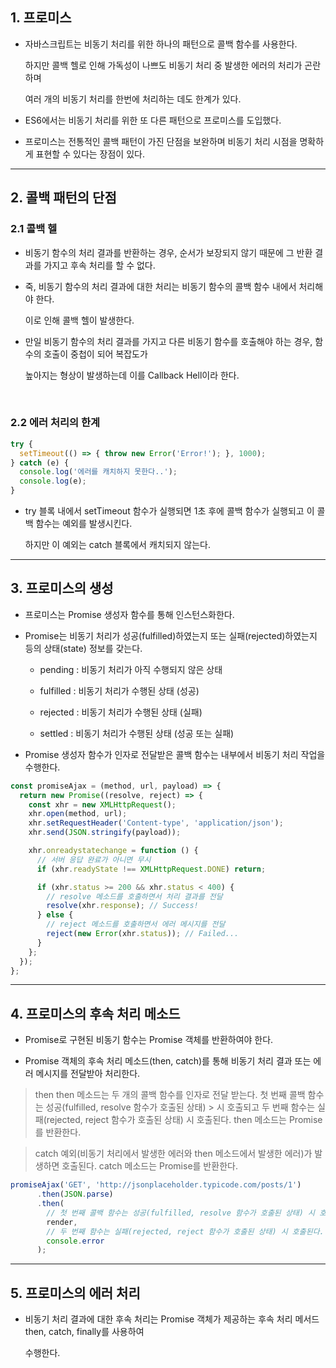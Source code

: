 ## 1. 프로미스

- 자바스크립트는 비동기 처리를 위한 하나의 패턴으로 콜백 함수를 사용한다.

    하지만 콜백 헬로 인해 가독성이 나쁘도 비동기 처리 중 발생한 에러의 처리가 곤란하며

    여러 개의 비동기 처리를 한번에 처리하는 데도 한계가 있다.

- ES6에서는 비동기 처리를 위한 또 다른 패턴으로 프로미스를 도입했다.

- 프로미스는 전통적인 콜백 패턴이 가진 단점을 보완하며 비동기 처리 시점을 명확하게 표현할 수 있다는 장점이 있다.

<hr >

## 2. 콜백 패턴의 단점

### 2.1 콜백 헬

- 비동기 함수의 처리 결과를 반환하는 경우, 순서가 보장되지 않기 때문에 그 반환 결과를 가지고 후속 처리를 할 수 없다.

- 죽, 비동기 함수의 처리 결과에 대한 처리는 비동기 함수의 콜백 함수 내에서 처리해야 한다.

    이로 인해 콜백 헬이 발생한다.

- 만일 비동기 함수의 처리 결과를 가지고 다른 비동기 함수를 호출해야 하는 경우, 함수의 호출이 중첩이 되어 복잡도가

    높아지는 형상이 발생하는데 이를 Callback Hell이라 한다.

<br >

### 2.2 에러 처리의 한계

~~~ javascript
try {
  setTimeout(() => { throw new Error('Error!'); }, 1000);
} catch (e) {
  console.log('에러를 캐치하지 못한다..');
  console.log(e);
}
~~~

- try 블록 내에서 setTimeout 함수가 실행되면 1초 후에 콜백 함수가 실행되고 이 콜백 함수는 예외를 발생시킨다.

    하지만 이 예외는 catch 블록에서 캐치되지 않는다.

<hr >

## 3. 프로미스의 생성

- 프로미스는 Promise 생성자 함수를 통해 인스턴스화한다.

- Promise는 비동기 처리가 성공(fulfilled)하였는지 또는 실패(rejected)하였는지 등의 상태(state) 정보를 갖는다.

    - pending : 비동기 처리가 아직 수행되지 않은 상태

    - fulfilled : 비동기 처리가 수행된 상태 (성공)

    - rejected : 비동기 처리가 수행된 상태 (실패)

    - settled : 비동기 처리가 수행된 상태 (성공 또는 실패)

- Promise 생성자 함수가 인자로 전달받은 콜백 함수는 내부에서 비동기 처리 작업을 수행한다.

~~~ javascript
const promiseAjax = (method, url, payload) => {
  return new Promise((resolve, reject) => {
    const xhr = new XMLHttpRequest();
    xhr.open(method, url);
    xhr.setRequestHeader('Content-type', 'application/json');
    xhr.send(JSON.stringify(payload));

    xhr.onreadystatechange = function () {
      // 서버 응답 완료가 아니면 무시
      if (xhr.readyState !== XMLHttpRequest.DONE) return;

      if (xhr.status >= 200 && xhr.status < 400) {
        // resolve 메소드를 호출하면서 처리 결과를 전달
        resolve(xhr.response); // Success!
      } else {
        // reject 메소드를 호출하면서 에러 메시지를 전달
        reject(new Error(xhr.status)); // Failed...
      }
    };
  });
};
~~~

<hr >

## 4. 프로미스의 후속 처리 메소드

- Promise로 구현된 비동기 함수는 Promise 객체를 반환하여야 한다.

- Promise 객체의 후속 처리 메소드(then, catch)를 통해 비동기 처리 결과 또는 에러 메시지를 전달받아 처리한다.

> then
> then 메소드는 두 개의 콜백 함수를 인자로 전달 받는다. 첫 번째 콜백 함수는 성공(fulfilled, resolve 함수가 호출된 상태) > 시 호출되고 두 번째 함수는 실패(rejected, reject 함수가 호출된 상태) 시 호출된다.
> then 메소드는 Promise를 반환한다.

> catch
> 예외(비동기 처리에서 발생한 에러와 then 메소드에서 발생한 에러)가 발생하면 호출된다. catch 메소드는 Promise를 반환한다.


~~~ javascript
promiseAjax('GET', 'http://jsonplaceholder.typicode.com/posts/1')
      .then(JSON.parse)
      .then(
        // 첫 번째 콜백 함수는 성공(fulfilled, resolve 함수가 호출된 상태) 시 호출된다.
        render,
        // 두 번째 함수는 실패(rejected, reject 함수가 호출된 상태) 시 호출된다.
        console.error
      );
~~~

<hr >

## 5. 프로미스의 에러 처리

- 비동기 처리 결과에 대한 후속 처리는 Promise 객체가 제공하는 후속 처리 메서드 then, catch, finally를 사용하여 

    수행한다. 




